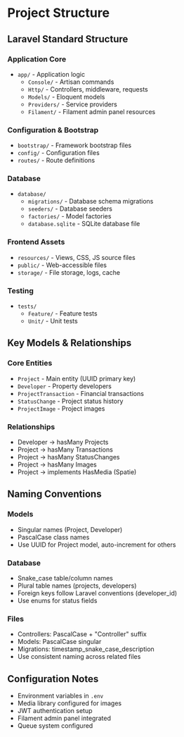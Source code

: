 # Project Structure

## Laravel Standard Structure

### Application Core

-   `app/` - Application logic
    -   `Console/` - Artisan commands
    -   `Http/` - Controllers, middleware, requests
    -   `Models/` - Eloquent models
    -   `Providers/` - Service providers
    -   `Filament/` - Filament admin panel resources

### Configuration & Bootstrap

-   `bootstrap/` - Framework bootstrap files
-   `config/` - Configuration files
-   `routes/` - Route definitions

### Database

-   `database/`
    -   `migrations/` - Database schema migrations
    -   `seeders/` - Database seeders
    -   `factories/` - Model factories
    -   `database.sqlite` - SQLite database file

### Frontend Assets

-   `resources/` - Views, CSS, JS source files
-   `public/` - Web-accessible files
-   `storage/` - File storage, logs, cache

### Testing

-   `tests/`
    -   `Feature/` - Feature tests
    -   `Unit/` - Unit tests

## Key Models & Relationships

### Core Entities

-   `Project` - Main entity (UUID primary key)
-   `Developer` - Property developers
-   `ProjectTransaction` - Financial transactions
-   `StatusChange` - Project status history
-   `ProjectImage` - Project images

### Relationships

-   Developer → hasMany Projects
-   Project → hasMany Transactions
-   Project → hasMany StatusChanges
-   Project → hasMany Images
-   Project → implements HasMedia (Spatie)

## Naming Conventions

### Models

-   Singular names (Project, Developer)
-   PascalCase class names
-   Use UUID for Project model, auto-increment for others

### Database

-   Snake_case table/column names
-   Plural table names (projects, developers)
-   Foreign keys follow Laravel conventions (developer_id)
-   Use enums for status fields

### Files

-   Controllers: PascalCase + "Controller" suffix
-   Models: PascalCase singular
-   Migrations: timestamp_snake_case_description
-   Use consistent naming across related files

## Configuration Notes

-   Environment variables in `.env`
-   Media library configured for images
-   JWT authentication setup
-   Filament admin panel integrated
-   Queue system configured

